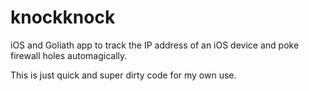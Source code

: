 knockknock
==========

iOS and Goliath app to track the IP address of an iOS device and
poke firewall holes automagically.

This is just quick and super dirty code for my own use.
